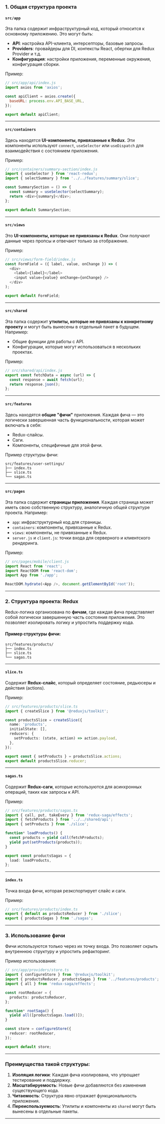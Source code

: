 ### 1. **Общая структура проекта**

#### `src/app`
Эта папка содержит инфраструктурный код, который относится к основному приложению. Это могут быть:
- **API**: настройка API-клиента, интерсепторы, базовые запросы.
- **Providers**: провайдеры для DI, контексты React, обертки для Redux Provider и т.д.
- **Конфигурация**: настройки приложения, переменные окружения, конфигурация сборки.

Пример:
```javascript
// src/app/api/index.js
import axios from 'axios';

const apiClient = axios.create({
  baseURL: process.env.API_BASE_URL,
});

export default apiClient;
```

---

#### `src/containers`
Здесь находятся **UI-компоненты, привязанные к Redux**. Эти компоненты используют `connect`, `useSelector` или `useDispatch` для взаимодействия с состоянием приложения.

Пример:
```javascript
// src/containers/summary-section/index.js
import { useSelector } from 'react-redux';
import { selectSummary } from '../../features/summary/slice';

const SummarySection = () => {
  const summary = useSelector(selectSummary);
  return <div>{summary}</div>;
};

export default SummarySection;
```

---

#### `src/views`
Это **UI-компоненты, которые не привязаны к Redux**. Они получают данные через пропсы и отвечают только за отображение.

Пример:
```javascript
// src/views/form-field/index.js
const FormField = ({ label, value, onChange }) => (
  <div>
    <label>{label}</label>
    <input value={value} onChange={onChange} />
  </div>
);

export default FormField;
```

---

#### `src/shared`
Эта папка содержит **утилиты, которые не привязаны к конкретному проекту** и могут быть вынесены в отдельный пакет в будущем. Например:
- Общие функции для работы с API.
- Конфигурации, которые могут использоваться в нескольких проектах.

Пример:
```javascript
// src/shared/api/index.js
export const fetchData = async (url) => {
  const response = await fetch(url);
  return response.json();
};
```

---

#### `src/features`
Здесь находятся **общие "фичи"** приложения. Каждая фича — это логически завершенная часть функциональности, которая может включать в себя:
- Redux-слайсы.
- Саги.
- Компоненты, специфичные для этой фичи.

Пример структуры фичи:
```
src/features/user-settings/
├── index.ts
├── slice.ts
└── sagas.ts
```

---

#### `src/pages`
Эта папка содержит **страницы приложения**. Каждая страница может иметь свою собственную структуру, аналогичную общей структуре проекта. Например:
- `app`: инфраструктурный код для страницы.
- `containers`: компоненты, привязанные к Redux.
- `views`: компоненты, не привязанные к Redux.
- `server.js` и `client.js`: точки входа для серверного и клиентского рендеринга.

Пример:
```javascript
// src/pages/mobile/client.js
import React from 'react';
import ReactDOM from 'react-dom';
import App from './app';

ReactDOM.hydrate(<App />, document.getElementById('root'));
```

---

### 2. **Структура проекта: Redux**

Redux-логика организована по **фичам**, где каждая фича представляет собой логически завершенную часть состояния приложения. Это позволяет изолировать логику и упростить поддержку кода.

#### Пример структуры фичи:
```
src/features/products/
├── index.ts
├── slice.ts
└── sagas.ts
```

---

#### `slice.ts`
Содержит **Redux-слайс**, который определяет состояние, редьюсеры и действия (actions).

Пример:
```typescript
// src/features/products/slice.ts
import { createSlice } from '@reduxjs/toolkit';

const productsSlice = createSlice({
  name: 'products',
  initialState: [],
  reducers: {
    setProducts: (state, action) => action.payload,
  },
});

export const { setProducts } = productsSlice.actions;
export default productsSlice.reducer;
```

---

#### `sagas.ts`
Содержит **Redux-саги**, которые используются для асинхронных операций, таких как запросы к API.

Пример:
```typescript
// src/features/products/sagas.ts
import { call, put, takeEvery } from 'redux-saga/effects';
import { fetchProducts } from '../../shared/api';
import { setProducts } from './slice';

function* loadProducts() {
  const products = yield call(fetchProducts);
  yield put(setProducts(products));
}

export const productsSagas = {
  load: loadProducts,
};
```

---

#### `index.ts`
Точка входа фичи, которая реэкспортирует слайс и саги.

Пример:
```typescript
// src/features/products/index.ts
export { default as productsReducer } from './slice';
export { productsSagas } from './sagas';
```

---

### 3. **Использование фичи**

Фичи используются только через их точку входа. Это позволяет скрыть внутреннюю структуру и упростить рефакторинг.

Пример использования:
```typescript
// src/app/providers/store.ts
import { configureStore } from '@reduxjs/toolkit';
import { productsReducer, productsSagas } from '../features/products';
import { all } from 'redux-saga/effects';

const rootReducer = {
  products: productsReducer,
};

function* rootSaga() {
  yield all([productsSagas.load()]);
}

const store = configureStore({
  reducer: rootReducer,
});

export default store;
```

---

### Преимущества такой структуры:
1. **Изоляция логики**: Каждая фича изолирована, что упрощает тестирование и поддержку.
2. **Масштабируемость**: Новые фичи добавляются без изменения существующего кода.
3. **Читаемость**: Структура явно отражает функциональность приложения.
4. **Переиспользуемость**: Утилиты и компоненты из `shared` могут быть вынесены в отдельные пакеты.

---

